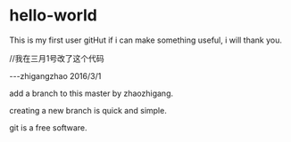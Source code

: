 # hello-world
This is my first user gitHut 
if i can make something useful, i will thank you.

//我在三月1号改了这个代码

---zhigangzhao 2016/3/1

add a branch to this master by zhaozhigang.

creating a new branch is quick and simple.

git is a free software.

